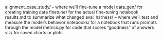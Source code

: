 alignment_case_study/ – where we’ll fine-tune a model
data_gen/ for creating training data
finetune/ for the actual fine-tuning notebook
results.md to summarize what changed
eval_harness/ – where we’ll test and measure the model’s behavior
notebooks/ for a notebook that runs prompts through the model
metrics.py for code that scores “goodness” of answers
viz/ for saved charts or plots
